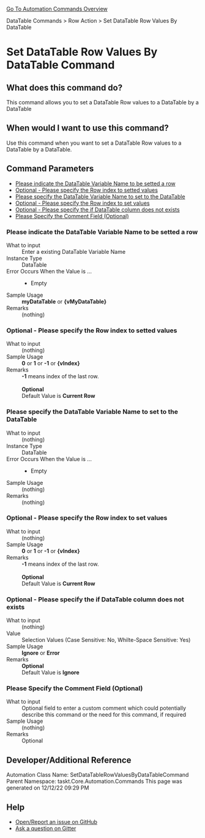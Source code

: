 <!--TITLE: Set DataTable Row Values By DataTable Command -->
<!-- SUBTITLE: a command in the DataTable Commands group. -->
[Go To Automation Commands Overview](/automation-commands.md)


DataTable Commands &gt; Row Action &gt; Set DataTable Row Values By DataTable


# Set DataTable Row Values By DataTable Command


## What does this command do?
This command allows you to set a DataTable Row values to a DataTable by a DataTable


## When would I want to use this command?
Use this command when you want to set a DataTable Row values to a DataTable by a DataTable.


## Command Parameters
- [Please indicate the DataTable Variable Name to be setted a row](#param_0)
- [Optional - Please specify the Row index to setted values](#param_1)
- [Please specify the DataTable Variable Name to set to the DataTable](#param_2)
- [Optional - Please specify the Row index to set values](#param_3)
- [Optional - Please specify the if DataTable column does not exists](#param_4)
- [Please Specify the Comment Field (Optional)](#param_5)


<a id="param_0"></a>
### Please indicate the DataTable Variable Name to be setted a row


<dl>
<dt>What to input</dt><dd>Enter a existing DataTable Variable Name</dd>
<dt>Instance Type</dt><dd>DataTable</dd>
<dt>Error Occurs When the Value is ...</dt><dd><ul>
<li>Empty</li>
</ul></dd><dt>Sample Usage</dt><dd><strong>myDataTable</strong> or <strong>{vMyDataTable}</strong></dd>
<dt>Remarks</dt><dd>(nothing)</dd>
</dl>




<a id="param_1"></a>
### Optional - Please specify the Row index to setted values


<dl>
<dt>What to input</dt><dd>(nothing)</dd>
<dt>Sample Usage</dt><dd><strong>0</strong> or <strong>1</strong> or <strong>-1</strong> or <strong>{vIndex}</strong></dd>
<dt>Remarks</dt><dd><strong>-1</strong> means index of the last row.<br><br>
<strong>Optional</strong><br>Default Value is <strong>Current Row</strong></dd>
</dl>




<a id="param_2"></a>
### Please specify the DataTable Variable Name to set to the DataTable


<dl>
<dt>What to input</dt><dd>(nothing)</dd>
<dt>Instance Type</dt><dd>DataTable</dd>
<dt>Error Occurs When the Value is ...</dt><dd><ul>
<li>Empty</li>
</ul></dd><dt>Sample Usage</dt><dd>(nothing)</dd>
<dt>Remarks</dt><dd>(nothing)</dd>
</dl>




<a id="param_3"></a>
### Optional - Please specify the Row index to set values


<dl>
<dt>What to input</dt><dd>(nothing)</dd>
<dt>Sample Usage</dt><dd><strong>0</strong> or <strong>1</strong> or <strong>-1</strong> or <strong>{vIndex}</strong></dd>
<dt>Remarks</dt><dd><strong>-1</strong> means index of the last row.<br><br>
<strong>Optional</strong><br>Default Value is <strong>Current Row</strong></dd>
</dl>




<a id="param_4"></a>
### Optional - Please specify the if DataTable column does not exists


<dl>
<dt>What to input</dt><dd>(nothing)</dd>
<dt>Value</dt><dd>Selection Values (Case Sensitive: No, Whilte-Space Sensitive: Yes)</dd>
<dt>Sample Usage</dt><dd><strong>Ignore</strong> or  <strong>Error</strong></dd>
<dt>Remarks</dt><dd><strong>Optional</strong><br>Default Value is <strong>Ignore</strong></dd>
</dl>




<a id="param_5"></a>
### Please Specify the Comment Field (Optional)


<dl>
<dt>What to input</dt><dd>Optional field to enter a custom comment which could potentially describe this command or the need for this command, if required</dd>
<dt>Sample Usage</dt><dd>(nothing)</dd>
<dt>Remarks</dt><dd>Optional</dd>
</dl>




## Developer/Additional Reference
Automation Class Name: SetDataTableRowValuesByDataTableCommand
Parent Namespace: taskt.Core.Automation.Commands
This page was generated on 12/12/22 09:29 PM


## Help
- [Open/Report an issue on GitHub](https://github.com/rcktrncn/taskt/issues/new)
- [Ask a question on Gitter](https://gitter.im/taskt-rpa/Lobby)
